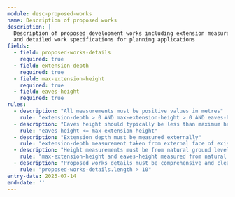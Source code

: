 ```yaml
---
module: desc-proposed-works
name: Description of proposed works
description: |
  Description of proposed development works including extension measurements
  and detailed work specifications for planning applications
fields:
  - field: proposed-works-details
    required: true
  - field: extension-depth
    required: true
  - field: max-extension-height
    required: true
  - field: eaves-height
    required: true
rules:
  - description: "All measurements must be positive values in metres"
    rule: "extension-depth > 0 AND max-extension-height > 0 AND eaves-height > 0"
  - description: "Eaves height should typically be less than maximum height"
    rule: "eaves-height <= max-extension-height"
  - description: "Extension depth must be measured externally"
    rule: "extension-depth measurement taken from external face of existing rear wall"
  - description: "Height measurements must be from natural ground level"
    rule: "max-extension-height and eaves-height measured from natural ground level"
  - description: "Proposed works details must be comprehensive and clear"
    rule: "proposed-works-details.length > 10"
entry-date: 2025-07-14
end-date: ''
---
```

